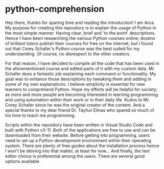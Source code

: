 # python-comprehension
Hey there, thanks for sparing time and reading the introduction! I am Arca. My purpose for creating this repository is to explain the usage of Python in the most simple manner. Having clear, brief and 'to the point' descriptions. Hence I have been researching the various Python courses online; dozens of brilliant tutors publish their courses for free on the internet, but I found out that Corey Schafer's Python course was the best suited for my understanding. Of course, no disrespect to the other creators.

For that reason, I have decided to compile all the code that has been used in the aforementioned course and edited parts of it with my custom data. Mr. Schafer does a fantastic job explaining each command or functionality. My goal was to enhance those descriptions by tweaking them and adding in some of my own explanations. I believe simplicity is essential for new learners to comprehend Python. Hope my efforts will be helpful for society; as more and more people are becoming interested in learning programming and using automation within their work or in their daily life. Kudos to Mr. Corey Schafer since he was the original creator of the content. And a special thanks to my dear friend Dr. Tayfun Elmas who spared so much of his time to teach me programming.

Scripts within the repository have been written in Visual Studio Code and built with Python v3-11. Both of the applications are free to use and can be downloaded from their website. Before getting into programming, users need to set up a Python development environment within their operating system. There are plenty of free guides about the installation process hence I won't be delving into that matter, at least for now... And finally, the text editor choice is preferential among the users. There are several good options available.

